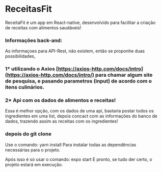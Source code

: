 # ReceitasFit
ReceitaFit é um app em React-native, desenvolvido para  facilitar a criação de receitas com alimentos saudáveis! 


### Informações back-and:
As informaçoes para API-Rest, não existem, então se proponhe duas possibilidades,

### 1*  utilizando o Axios      [https://axios-http.com/docs/intro](https://axios-http.com/docs/intro/) para chamar algum site de pesquisa, e pasando parametros (input) de acordo com o itens culinários.

### 2* Api com os dados de alimentos e  receitas!

Essa é melhor opção, com os dados de uma api, bastaria postar todos os ingredientes em uma list, depois concact com as informações do banco de dados, trazendo assim as receitas com os ingredientes!



### depois do git clone

Use o comando: yarn install
Para instalar todas as dependências necessárias para o projeto.

Após isso é só usar o comando: expo start
E pronto, se tudo der certo, o projeto estará em execução.



